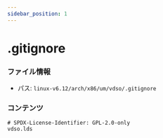 ```yaml
---
sidebar_position: 1
---
```

# .gitignore

### ファイル情報

- パス: `linux-v6.12/arch/x86/um/vdso/.gitignore`

### コンテンツ

```gitignore
# SPDX-License-Identifier: GPL-2.0-only
vdso.lds

```
